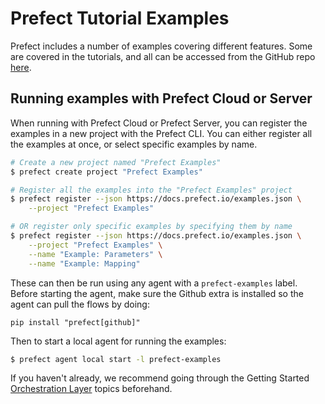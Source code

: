 # Prefect Tutorial Examples

Prefect includes a number of examples covering different features. Some are 
covered in the tutorials, and all can be accessed from the GitHub repo
[here](https://github.com/PrefectHQ/prefect/tree/1.x/examples).

## Running examples with Prefect Cloud or Server

When running with Prefect Cloud or Prefect Server, you can register the
examples in a new project with the Prefect CLI. You can either register all the
examples at once, or select specific examples by name.

```bash
# Create a new project named "Prefect Examples"
$ prefect create project "Prefect Examples"

# Register all the examples into the "Prefect Examples" project
$ prefect register --json https://docs.prefect.io/examples.json \
    --project "Prefect Examples"

# OR register only specific examples by specifying them by name
$ prefect register --json https://docs.prefect.io/examples.json \
    --project "Prefect Examples" \
    --name "Example: Parameters" \
    --name "Example: Mapping"
```

These can then be run using any agent with a ``prefect-examples`` label. Before starting the agent, 
make sure the Github extra is installed so the agent can pull the flows by doing:

`pip install "prefect[github]"` 

Then to start a local agent for running the examples:

```bash
$ prefect agent local start -l prefect-examples
```

If you haven't already, we recommend going through the Getting Started 
[Orchestration Layer](/orchestration/getting-started/set-up/) topics beforehand.
